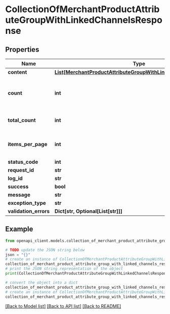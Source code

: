 # CollectionOfMerchantProductAttributeGroupWithLinkedChannelsResponse


## Properties

Name | Type | Description | Notes
------------ | ------------- | ------------- | -------------
**content** | [**List[MerchantProductAttributeGroupWithLinkedChannelsResponse]**](MerchantProductAttributeGroupWithLinkedChannelsResponse.md) |  | [optional] 
**count** | **int** | The number of items in the current response. | [optional] 
**total_count** | **int** | The total number of items. | [optional] 
**items_per_page** | **int** | The number of items per page. | [optional] 
**status_code** | **int** |  | [optional] 
**request_id** | **str** |  | [optional] 
**log_id** | **str** |  | [optional] 
**success** | **bool** |  | [optional] 
**message** | **str** |  | [optional] 
**exception_type** | **str** |  | [optional] 
**validation_errors** | **Dict[str, Optional[List[str]]]** |  | [optional] 

## Example

```python
from openapi_client.models.collection_of_merchant_product_attribute_group_with_linked_channels_response import CollectionOfMerchantProductAttributeGroupWithLinkedChannelsResponse

# TODO update the JSON string below
json = "{}"
# create an instance of CollectionOfMerchantProductAttributeGroupWithLinkedChannelsResponse from a JSON string
collection_of_merchant_product_attribute_group_with_linked_channels_response_instance = CollectionOfMerchantProductAttributeGroupWithLinkedChannelsResponse.from_json(json)
# print the JSON string representation of the object
print(CollectionOfMerchantProductAttributeGroupWithLinkedChannelsResponse.to_json())

# convert the object into a dict
collection_of_merchant_product_attribute_group_with_linked_channels_response_dict = collection_of_merchant_product_attribute_group_with_linked_channels_response_instance.to_dict()
# create an instance of CollectionOfMerchantProductAttributeGroupWithLinkedChannelsResponse from a dict
collection_of_merchant_product_attribute_group_with_linked_channels_response_from_dict = CollectionOfMerchantProductAttributeGroupWithLinkedChannelsResponse.from_dict(collection_of_merchant_product_attribute_group_with_linked_channels_response_dict)
```
[[Back to Model list]](../README.md#documentation-for-models) [[Back to API list]](../README.md#documentation-for-api-endpoints) [[Back to README]](../README.md)


